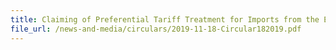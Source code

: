 ```yaml
---
title: Claiming of Preferential Tariff Treatment for Imports from the European Union to Singapore under the European Union-Singapore Free Trade Agreement (EUSFTA)
file_url: /news-and-media/circulars/2019-11-18-Circular182019.pdf
---
```

